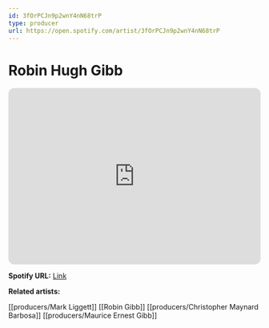 ```yaml
---
id: 3fOrPCJn9p2wnY4nN68trP
type: producer
url: https://open.spotify.com/artist/3fOrPCJn9p2wnY4nN68trP
---
```

# Robin Hugh Gibb

<iframe style="border-radius:12px" src="https://open.spotify.com/embed/artist/3fOrPCJn9p2wnY4nN68trP" width="100%" height="352" frameBorder="0" allowfullscreen="" allow="autoplay; clipboard-write; encrypted-media; fullscreen; picture-in-picture" loading="lazy"></iframe>

**Spotify URL:** [Link](https://open.spotify.com/artist/3fOrPCJn9p2wnY4nN68trP)

**Related artists:**

[[producers/Mark Liggett]]
[[Robin Gibb]]
[[producers/Christopher Maynard Barbosa]]
[[producers/Maurice Ernest Gibb]]
